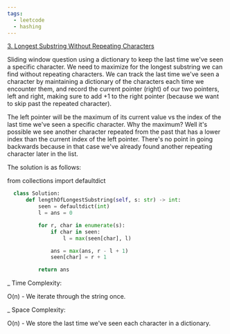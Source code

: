 ```yaml
---
tags:
  - leetcode
  - hashing
---
```


<a href="https://leetcode.com/problems/longest-substring-without-repeating-characters/">
3. Longest Substring Without Repeating Characters</a>

Sliding window question using a dictionary to keep the last time we've seen a
specific character. We need to maximize for the longest substring we can find
without repeating characters. We can track the last time we've seen a character
by maintaining a dictionary of the characters each time we encounter them, and
record the current pointer (right) of our two pointers, left and right, making
sure to add +1 to the right pointer (because we want to skip past the repeated
character).

The left pointer will be the maximum of its current value vs the index of the
last time we've seen a specific character. Why the maximum? Well it's possible
we see another character repeated from the past that has a lower index than the
current index of the left pointer. There's no point in going backwards because
in that case we've already found another repeating character later in the list.

The solution is as follows:

from collections import defaultdict

```python
  class Solution:
      def lengthOfLongestSubstring(self, s: str) -> int:
          seen = defaultdict(int)
          l = ans = 0

          for r, char in enumerate(s):
              if char in seen:
                  l = max(seen[char], l)

              ans = max(ans, r - l + 1)
              seen[char] = r + 1

          return ans
```

\_ Time Complexity:

O(n) - We iterate through the string once.

\_ Space Complexity:

O(n) - We store the last time we've seen each character in a dictionary.
